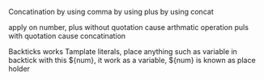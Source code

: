 Concatination
by using comma
by using plus
by using concat

apply on number,
plus without quotation cause arthmatic operation
puls with quotation cause concatination

Backticks works Tamplate literals,
place anything such as variable in backtick with this ${num}, it work as a variable,
${num} is known as place holder